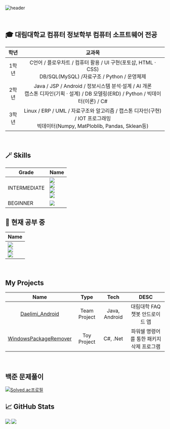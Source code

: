 ![header](https://capsule-render.vercel.app/api?type=soft&color=timeGradient&height=250&section=header&text=Welcome!&fontSize=100&animation=blink&fontAlignY=40&desc=Alpha-gone%20GitHub&descAlignY=60&descAlign=63)

<br>

## 🎓 대림대학교 컴퓨터 정보학부 컴퓨터 소프트웨어 전공
|학년|교과목|
|:--:|:--:|
|1학년|C언어 / 플로우차트 / 컴퓨터 활용 / UI 구현(포토샵, HTML · CSS) <br>  DB/SQL(MySQL) /자료구조 / Python / 운영체제 |
|2학년|Java / JSP / Android / 정보시스템 분석·설계 / AI 개론 <br> 캡스톤 디자인(기획 · 설계) / DB 모델링(ERD) / Python / 빅데이터(이론) / C#|
|3학년|Linux / ERP / UML / 자료구조와 알고리즘 / 캡스톤 디자인(구현) / IOT 프로그래밍 <br> 빅데이터(Numpy, MatPloblib, Pandas, Sklean등)|


<br>

## 🪄 Skills
|Grade|Name|
|--|--|
|INTERMEDIATE|<img src="https://img.shields.io/badge/Java-007396?style=flat-square&logo=Java&logoColor=white"/><br><img src="https://img.shields.io/badge/RxJava-B7178C?style=flat-square&logo=ReactiveX&logoColor=white"/><br><img src="https://img.shields.io/badge/Android-3DDC84?style=flat-square&logo=Android&logoColor=white"/><br><img src="https://img.shields.io/badge/C%20Sharp-239120?style=flat-square&logo=C Sharp&logoColor=white"/>|
|BEGINNER|<img src="https://img.shields.io/badge/SPRING%20BOOT-3DDC84?style=flat-square&logo=SpringBoot&logoColor=white"/>|

## 🌱 현재 공부 중
|Name|
|--|
|<img src="https://img.shields.io/badge/SPRING%20BOOT-3DDC84?style=flat-square&logo=SpringBoot&logoColor=white"/><br><img src="https://img.shields.io/badge/DART-0175C2?style=flat-square&logo=Dart&logoColor=white"/><br><img src="https://img.shields.io/badge/Flutter-02569B?style=flat-square&logo=Flutter&logoColor=white"/>|

<br>

## My Projects
|Name|Type|Tech|DESC|
|:---:|:---:|:---:|:---:|
|[Daelimi_Android](https://github.com/Alpha-gone/Daelimi_Android)|Team Project|Java, Android|대림대학 FAQ 챗봇 안드로이드 앱|
|[WindowsPackageRemover](https://github.com/Alpha-gone/WindowsPackageRemover)|Toy Project|C#, .Net|파워쉘 명령어를 통한 패키지 삭제 프로그램|

<br>

## 백준 문제풀이  
[![Solved.ac프로필](http://mazassumnida.wtf/api/v2/generate_badge?boj=pass1308)](https://solved.ac/pass1308)

## 📈 GitHub Stats
<img align="left" src="https://github-readme-stats.vercel.app/api?username=Alpha-gone&&layout=compact&count_private=true&show_icons=true&hide_border=true&card_width=200&include_all_commits=true&bg_color=0D1117&title_color=AEF71D&text_color=AEF71D&icon_color=FFFFFF"/>  
<img align="left" src="https://github-readme-stats.vercel.app/api/top-langs/?username=Alpha-gone&hide=javascript,html,css&layout=compact&hide_border=true&card_width=600&bg_color=0D1117&title_color=FFFFFF&text_color=FFFFFF&icon_color=FFFFFF"/>
<!--
**alpha-gone/alpha-gone** is a ✨ _special_ ✨ repository because its `README.md` (this file) appears on your GitHub profile.

Here are some ideas to get you started:

- 🔭 I’m currently working on ...

- 👯 I’m looking to collaborate on ...
- 🤔 I’m looking for help with ...
- 💬 Ask me about ...
- 📫 How to reach me: ...
- 😄 Pronouns: ...
- ⚡ Fun fact: ...
-->
